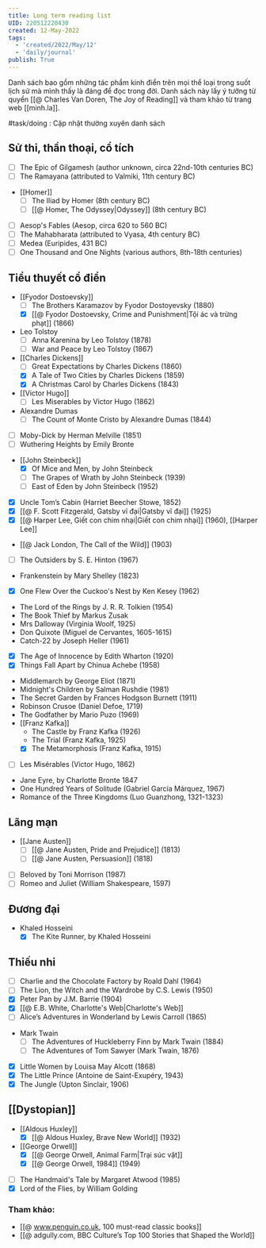 ```yaml
---
title: Long term reading list
UID: 220512220430
created: 12-May-2022
tags:
  - 'created/2022/May/12'
  - 'daily/journal'
publish: True
---
```


Danh sách bao gồm những tác phẩm kinh điển trên mọi thể loại trong suốt lịch sử mà mình thấy là đáng để đọc trong đời. Danh sách này lấy ý tưởng từ quyển [[@ Charles Van Doren, The Joy of Reading]] và tham khảo từ trang web [[minh.la]].

#task/doing : Cập nhật thường xuyên danh sách

## Sử thi, thần thoại, cổ tích
- [ ] The Epic of Gilgamesh (author unknown, circa 22nd-10th centuries BC)
- [ ] The Ramayana (attributed to Valmiki, 11th century BC)
- [[Homer]]
	- [ ] The Iliad by Homer (8th century BC)
	- [ ] [[@ Homer, The Odyssey|Odyssey]] (8th century BC)
- [ ] Aesop's Fables (Aesop, circa 620 to 560 BC)
- [ ] The Mahabharata (attributed to Vyasa, 4th century BC)
- [ ] Medea (Euripides, 431 BC)
- [ ] One Thousand and One Nights (various authors, 8th-18th centuries)

## Tiểu thuyết cổ điển
- [[Fyodor Dostoevsky]]
	- [ ] The Brothers Karamazov by Fyodor Dostoyevsky (1880)
	- [x] [[@ Fyodor Dostoevsky, Crime and Punishment|Tội ác và trừng phạt]] (1866)
- Leo Tolstoy
	- [ ] Anna Karenina by Leo Tolstoy (1878)
	- [ ] War and Peace by Leo Tolstoy (1867)
- [[Charles Dickens]]
	- [ ] Great Expectations by Charles Dickens (1860)
	- [x] A Tale of Two Cities by Charles Dickens (1859)
	- [x] A Christmas Carol by Charles Dickens (1843)
- [[Victor Hugo]]
	- [ ] Les Miserables by Victor Hugo (1862)

- Alexandre Dumas
	- [ ] The Count of Monte Cristo by Alexandre Dumas (1844)

- [ ] Moby-Dick by Herman Melville (1851)
- [ ] Wuthering Heights by Emily Bronte

- [[John Steinbeck]]
	- [x] Of Mice and Men, by John Steinbeck
	- [ ] The Grapes of Wrath by John Steinbeck (1939)
	- [ ] East of Eden by John Steinbeck (1952)
- [x] Uncle Tom’s Cabin (Harriet Beecher Stowe, 1852)
- [x] [[@ F. Scott Fitzgerald, Gatsby vĩ đại|Gatsby vĩ đại]] (1925)
- [x] [[@ Harper Lee, Giết con chim nhại|Giết con chim nhại]] (1960), [[Harper Lee]]
- [[@ Jack London, The Call of the Wild]] (1903)
- [ ] The Outsiders by S. E. Hinton (1967)
- Frankenstein by Mary Shelley (1823)
- [x] One Flew Over the Cuckoo's Nest by Ken Kesey (1962)
- The Lord of the Rings by J. R. R. Tolkien (1954)
- The Book Thief by Markus Zusak
- Mrs Dalloway (Virginia Woolf, 1925)
- Don Quixote (Miguel de Cervantes, 1605-1615)
- Catch-22 by Joseph Heller (1961)
- [x] The Age of Innocence by Edith Wharton (1920)
- [x] Things Fall Apart by Chinua Achebe (1958)
- Middlemarch by George Eliot (1871)
- Midnight's Children by Salman Rushdie (1981)
- The Secret Garden by Frances Hodgson Burnett (1911)
- Robinson Crusoe (Daniel Defoe, 1719)
- The Godfather by Mario Puzo (1969)
- [[Franz Kafka]]
	- The Castle by Franz Kafka (1926)
	- The Trial (Franz Kafka, 1925)
	- [x] The Metamorphosis (Franz Kafka, 1915)
- [ ] Les Misérables (Victor Hugo, 1862)
- Jane Eyre, by Charlotte Bronte 1847
- One Hundred Years of Solitude (Gabriel García Márquez, 1967)
- Romance of the Three Kingdoms (Luo Guanzhong, 1321-1323)

## Lãng mạn
- [[Jane Austen]]
	- [ ] [[@ Jane Austen, Pride and Prejudice]] (1813)
	- [ ] [[@ Jane Austen, Persuasion]] (1818)
- [ ] Beloved by Toni Morrison (1987)
- [ ] Romeo and Juliet (William Shakespeare, 1597)

## Đương đại
- Khaled Hosseini
	- [x] The Kite Runner, by Khaled Hosseini

## Thiếu nhi
- [ ] Charlie and the Chocolate Factory by Roald Dahl (1964)
- [ ] The Lion, the Witch and the Wardrobe by C.S. Lewis (1950)
- [x] Peter Pan by J.M. Barrie (1904)
- [x] [[@ E.B. White, Charlotte's Web|Charlotte's Web]]
- [ ] Alice’s Adventures in Wonderland by Lewis Carroll (1865)
- Mark Twain
	- [ ] The Adventures of Huckleberry Finn by Mark Twain (1884)
	- [ ] The Adventures of Tom Sawyer (Mark Twain, 1876)
- [x] Little Women by Louisa May Alcott (1868)
- [x] The Little Prince (Antoine de Saint-Exupéry, 1943)
- [x] The Jungle (Upton Sinclair, 1906)

## [[Dystopian]]
- [[Aldous Huxley]]
	- [x] [[@ Aldous Huxley, Brave New World]] (1932)
- [[George Orwell]]
	- [x] [[@ George Orwell, Animal Farm|Trại súc vật]]
	- [x] [[@ George Orwell, 1984]] (1949)
- [ ] The Handmaid's Tale by Margaret Atwood (1985)
- [x] Lord of the Flies, by William Golding

### Tham khảo:
- [[@ www.penguin.co.uk, 100 must-read classic books]]
- [[@ adgully.com, BBC Culture’s Top 100 Stories that Shaped the World]]